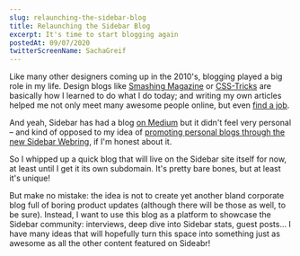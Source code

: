 ```yaml
---
slug: relaunching-the-sidebar-blog
title: Relaunching the Sidebar Blog
excerpt: It's time to start blogging again
postedAt: 09/07/2020
twitterScreenName: SachaGreif
---
```


Like many other designers coming up in the 2010's, blogging played a big role in my life. Design blogs like [Smashing Magazine](http://smashingmagazine.com/) or [CSS-Tricks](https://css-tricks.com/) are basically how I learned to do what I do today; and writing my own articles helped me not only meet many awesome people online, but even [find a job](http://v3.sachagreif.com/hipmunk-redesign/).

And yeah, Sidebar has had a blog [on Medium](https://blog.sidebar.io/) but it didn't feel very personal – and kind of opposed to my idea of [promoting personal blogs through the new Sidebar Webring](/webring), if I'm honest about it. 

So I whipped up a quick blog that will live on the Sidebar site itself for now, at least until I get it its own subdomain. It's pretty bare bones, but at least it's unique!

But make no mistake: the idea is not to create yet another bland corporate blog full of boring product updates (although there will be those as well, to be sure). Instead, I want to use this blog as a platform to showcase the Sidebar community: interviews, deep dive into Sidebar stats, guest posts… I have many ideas that will hopefully turn this space into something just as awesome as all the other content featured on Sideabr!